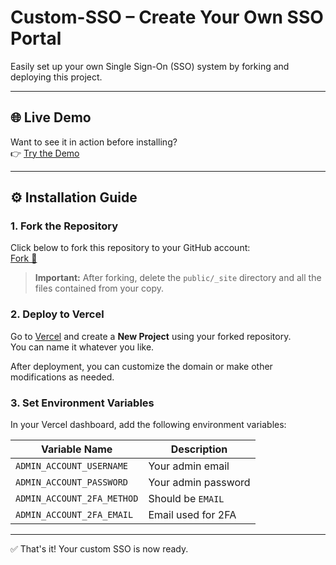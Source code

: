 # Custom-SSO – Create Your Own SSO Portal

Easily set up your own Single Sign-On (SSO) system by forking and deploying this project.

---

## 🌐 Live Demo

Want to see it in action before installing?  
👉 [Try the Demo](https://custom-sso.vercel.app)

---

## ⚙️ Installation Guide

### 1. Fork the Repository  
Click below to fork this repository to your GitHub account:  
[Fork 🍴](https://github.com/JagerMidnight/Custom-SSO/fork)

> **Important:** After forking, delete the `public/_site` directory and all the files contained from your copy.

### 2. Deploy to Vercel  
Go to [Vercel](https://vercel.com) and create a **New Project** using your forked repository.  
You can name it whatever you like.

After deployment, you can customize the domain or make other modifications as needed.

### 3. Set Environment Variables  
In your Vercel dashboard, add the following environment variables:

| Variable Name              | Description            |
|----------------------------|------------------------|
| `ADMIN_ACCOUNT_USERNAME`   | Your admin email       |
| `ADMIN_ACCOUNT_PASSWORD`   | Your admin password    |
| `ADMIN_ACCOUNT_2FA_METHOD` | Should be `EMAIL`      |
| `ADMIN_ACCOUNT_2FA_EMAIL`  | Email used for 2FA     |

---

✅ That's it! Your custom SSO is now ready.
